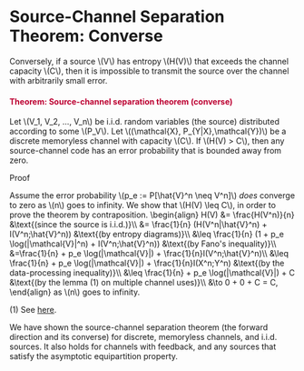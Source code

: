 # Source-Channel Separation Theorem: Converse

<p>Conversely, if a source \(V\) has entropy \(H(V)\) that exceeds the channel capacity \(C\), then it is impossible to transmit the source over the channel with arbitrarily small error.</p>
<div class="content-box pad-box-mini border border-trbl border-round">
<h4 style="color: #bc0031;"><strong>Theorem: Source-channel separation theorem (converse)</strong></h4>
Let \(V_1, V_2, ..., V_n\) be i.i.d. random variables (the source) distributed according to some \(P_V\). Let \((\mathcal{X}, P_{Y|X},\mathcal{Y})\) be a discrete memoryless channel with capacity \(C\). If \(H(V) &gt; C\), then any source-channel code has an error probability that is bounded away from zero.
<p><span class="element_toggler" role="button" aria-controls="group7" aria-label="Toggler" aria-expanded="false"><span class="Button">Proof</span></span></p>
<div id="group7" style="">
<div class="content-box">Assume the error probability \(p_e := P[\hat{V}^n \neq V^n]\) <i>does</i> converge to zero as \(n\) goes to infinity. We show that \(H(V) \leq C\), in order to prove the theorem by contraposition. \begin{align} H(V) &amp;= \frac{H(V^n)}{n} &amp;\text{(since the source is i.i.d.)}\\ &amp;= \frac{1}{n} (H(V^n|\hat{V}^n) + I(V^n;\hat{V}^n)) &amp;\text{(by entropy diagrams)}\\ &amp;\leq \frac{1}{n} (1 + p_e \log(|\mathcal{V}|^n) + I(V^n;\hat{V}^n)) &amp;\text{(by Fano's inequality)}\\ &amp;=\frac{1}{n} + p_e \log(|\mathcal{V}|) + \frac{1}{n}I(V^n;\hat{V}^n)\\ &amp;\leq \frac{1}{n} + p_e \log(|\mathcal{V}|) + \frac{1}{n}I(X^n;Y^n) &amp;\text{(by the data-processing inequality)}\\ &amp;\leq \frac{1}{n} + p_e \log(|\mathcal{V}|) + C &amp;\text{(by the lemma (1) on multiple channel uses)}\\ &amp;\to 0 + 0 + C = C, \end{align} as \(n\) goes to infinity.
<p>
(1) See <a title="Definition: Channel Capacity" href="https://canvas.uva.nl/courses/10933/pages/definition-channel-capacity" data-api-endpoint="https://canvas.uva.nl/api/v1/courses/10933/pages/definition-channel-capacity" data-api-returntype="Page">here</a>.
</p>
</div>
</div>
</div>
<p>We have shown the source-channel separation theorem (the forward direction and its converse) for discrete, memoryless channels, and i.i.d. sources. It also holds for channels with feedback, and any sources that satisfy the asymptotic equipartition property.</p>